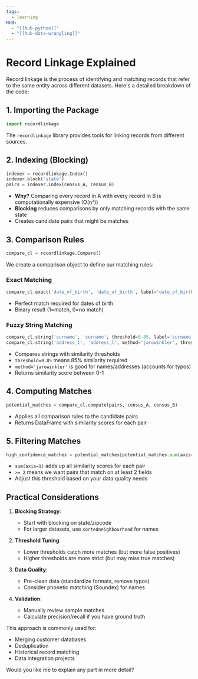 ```yaml
---
tags:
  - learning
HUB:
  - "[[hub-python]]"
  - "[[hub-data-wrangling]]"
---
```

# Record Linkage Explained

Record linkage is the process of identifying and matching records that refer to the same entity across different datasets. Here's a detailed breakdown of the code:

## 1. Importing the Package
```python
import recordlinkage
```
The `recordlinkage` library provides tools for linking records from different sources.

## 2. Indexing (Blocking)
```python
indexer = recordlinkage.Index()
indexer.block('state')
pairs = indexer.index(census_A, census_B)
```
- **Why?** Comparing every record in A with every record in B is computationally expensive (O(n²))
- **Blocking** reduces comparisons by only matching records with the same state
- Creates candidate pairs that might be matches

## 3. Comparison Rules
```python
compare_cl = recordlinkage.Compare()
```
We create a comparison object to define our matching rules:

### Exact Matching
```python
compare_cl.exact('date_of_birth', 'date_of_birth', label='date_of_birth')
```
- Perfect match required for dates of birth
- Binary result (1=match, 0=no match)

### Fuzzy String Matching
```python
compare_cl.string('surname', 'surname', threshold=0.85, label='surname')
compare_cl.string('address_l', 'address_l', method='jarowinkler', threshold=0.80, label='address')
```
- Compares strings with similarity thresholds
- `threshold=0.85` means 85% similarity required
- `method='jarowinkler'` is good for names/addresses (accounts for typos)
- Returns similarity score between 0-1

## 4. Computing Matches
```python
potential_matches = compare_cl.compute(pairs, census_A, census_B)
```
- Applies all comparison rules to the candidate pairs
- Returns DataFrame with similarity scores for each pair

## 5. Filtering Matches
```python
high_confidence_matches = potential_matches[potential_matches.sum(axis=1) >= 2]
```
- `sum(axis=1)` adds up all similarity scores for each pair
- `>= 2` means we want pairs that match on at least 2 fields
- Adjust this threshold based on your data quality needs

## Practical Considerations

1. **Blocking Strategy**: 
   - Start with blocking on state/zipcode
   - For larger datasets, use `sortedneighbourhood` for names

2. **Threshold Tuning**:
   - Lower thresholds catch more matches (but more false positives)
   - Higher thresholds are more strict (but may miss true matches)

3. **Data Quality**:
   - Pre-clean data (standardize formats, remove typos)
   - Consider phonetic matching (Soundex) for names

4. **Validation**:
   - Manually review sample matches
   - Calculate precision/recall if you have ground truth

This approach is commonly used for:
- Merging customer databases
- Deduplication
- Historical record matching
- Data integration projects

Would you like me to explain any part in more detail?